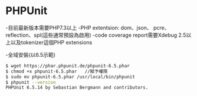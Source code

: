 # PHPUnit

-目前最新版本需要PHP7.3以上
-PHP extentsion: dom、json、 pcre、reflection、spl(這些通常預設為啟用)
-code coverage report需要Xdebug 2.5以上以及tokenizer這個PHP extensions 
 
-全域安裝(以6.5示範)

```sh
$ wget https://phar.phpunit.de/phpunit-6.5.phar
$ chmod +x phpunit-6.5.phar   //賦予權限
$ sudo mv phpunit-6.5.phar /usr/local/bin/phpunit
$ phpunit --version
PHPUnit 6.5.14 by Sebastian Bergmann and contributors.
```

